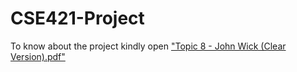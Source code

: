 # CSE421-Project
To know about the project kindly open <a href="https://github.com/kazimdalwakil/CSE421-Project/blob/master/Topic%208%20-%20John%20Wick%20(Clear%20Version).pdf">"Topic 8 - John Wick (Clear Version).pdf"</a>
